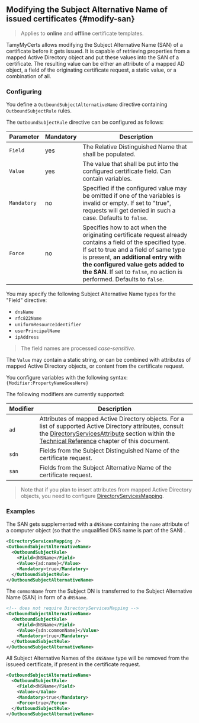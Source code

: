 ## Modifying the Subject Alternative Name of issued certificates {#modify-san}

> Applies to **online** and **offline** certificate templates.

TamyMyCerts allows modifying the Subject Alternative Name (SAN) of a certificate before it gets issued. It is capable of retrieving properties from a mapped Active Directory object and put these values into the SAN of a certificate. The resulting value can be either an attribute of a mapped AD object, a field of the originating certificate request, a static value, or a combination of all.

### Configuring

You define a `OutboundSubjectAlternativeName` directive containing `OutboundSubjectRule` rules.

The `OutboundSubjectRule` directive can be configured as follows:

|Parameter|Mandatory|Description|
|---|---|---|
|`Field`|yes|The Relative Distinguished Name that shall be populated.|
|`Value`|yes|The value that shall be put into the configured certificate field. Can contain variables.|
|`Mandatory`|no|Specified if the configured value may be omitted if one of the variables is invalid or empty. If set to "true", requests will get denied in such a case. Defaults to `false`.|
|`Force`|no|Specifies how to act when the originating certificate request already contains a field of the specified type. If set to true and a field of same type is present, **an additional entry with the configured value gets added to the SAN**. If set to `false`, no action is performed. Defaults to `false`.|

You may specify the following Subject Alternative Name types for the "Field" directive:

- `dnsName`
- `rfc822Name`
- `uniformResourceIdentifier`
- `userPrincipalName`
- `ipAddress`

> The field names are processed _case-sensitive_.

The `Value` may contain a static string, or can be combined with attributes of mapped Active Directory objects, or content from the certificate request.

You configure variables with the following syntax: `{Modifier:PropertyNameGoesHere}`

The following modifiers are currently supported:

|Modifier|Description|
|---|---|
|`ad`|Attributes of mapped Active Directory objects. For a list of supported Active Directory attributes, consult the [DirectoryServicesAttribute](#ds-attribute) section within the [Technical Reference](#tech-reference) chapter of this document.|
|`sdn`|Fields from the Subject Distinguished Name of the certificate request.|
|`san`|Fields from the Subject Alternative Name of the certificate request.|

> Note that if you plan to insert attributes from mapped Active Directory objects, you need to configure [DirectoryServicesMapping](#ds-mapping).

### Examples

The SAN gets supplemented with a `dNSName` containing the `name` attribute of a computer object (so that the unqualified DNS name is part of the SAN) .

```xml
<DirectoryServicesMapping />
<OutboundSubjectAlternativeName>
  <OutboundSubjectRule>
    <Field>dNSName</Field>
    <Value>{ad:name}</Value>
    <Mandatory>true</Mandatory>
  </OutboundSubjectRule>
</OutboundSubjectAlternativeName>
```

The `commonName` from the Subject DN is transferred to the Subject Alternative Name (SAN) in form of a `dNSName`.

```xml
<!-- does not require DirectoryServicesMapping -->
<OutboundSubjectAlternativeName>
  <OutboundSubjectRule>
    <Field>dNSName</Field>
    <Value>{sdn:commonName}</Value>
    <Mandatory>true</Mandatory>
  </OutboundSubjectRule>
</OutboundSubjectAlternativeName>
```

All Subject Alternative Names of the `dNSName` type will be removed from the issueed certificate, if present in the certificate request.

```xml
<OutboundSubjectAlternativeName>
  <OutboundSubjectRule>
    <Field>dNSName</Field>
    <Value></Value>
    <Mandatory>true</Mandatory>
    <Force>true</Force>
  </OutboundSubjectRule>
</OutboundSubjectAlternativeName>
```